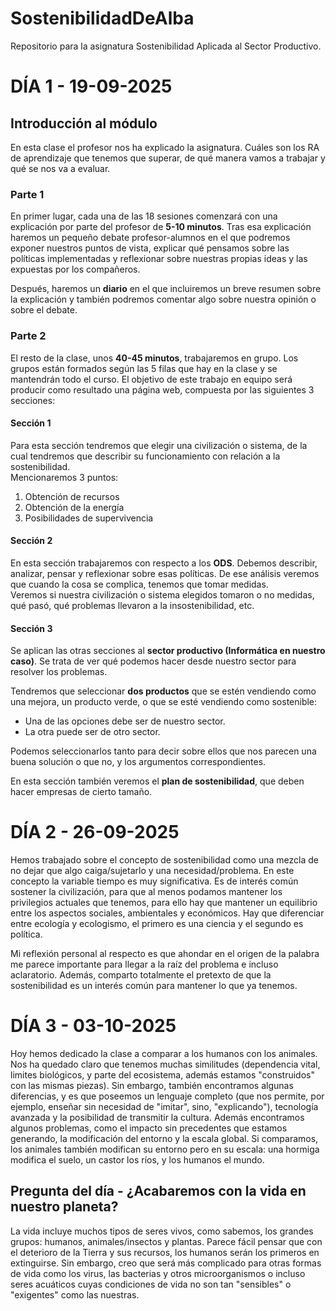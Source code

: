 # SostenibilidadDeAlba

Repositorio para la asignatura Sostenibilidad Aplicada al Sector Productivo. 

# DÍA 1 - 19-09-2025

## Introducción al módulo

En esta clase el profesor nos ha explicado la asignatura. Cuáles son los RA de aprendizaje que tenemos que superar, de qué manera vamos a trabajar y qué se nos va a evaluar.

### Parte 1
En primer lugar, cada una de las 18 sesiones comenzará con una explicación por parte del profesor de **5-10 minutos**. Tras esa explicación haremos un pequeño debate profesor-alumnos en el que podremos exponer nuestros puntos de vista, explicar qué pensamos sobre las políticas implementadas y reflexionar sobre nuestras propias ideas y las expuestas por los compañeros.

Después, haremos un **diario** en el que incluiremos un breve resumen sobre la explicación y también podremos comentar algo sobre nuestra opinión o sobre el debate. 

### Parte 2
El resto de la clase, unos **40-45 minutos**, trabajaremos en grupo. Los grupos están formados según las 5 filas que hay en la clase y se mantendrán todo el curso. El objetivo de este trabajo en equipo será producir como resultado una página web, compuesta por las siguientes 3 secciones:

#### Sección 1
Para esta sección tendremos que elegir una civilización o sistema, de la cual tendremos que describir su funcionamiento con relación a la sostenibilidad.  
Mencionaremos 3 puntos:  
1. Obtención de recursos  
2. Obtención de la energía  
3. Posibilidades de supervivencia  

#### Sección 2
En esta sección trabajaremos con respecto a los **ODS**. Debemos describir, analizar, pensar y reflexionar sobre esas políticas. De ese análisis veremos que cuando la cosa se complica, tenemos que tomar medidas.  
Veremos si nuestra civilización o sistema elegidos tomaron o no medidas, qué pasó, qué problemas llevaron a la insostenibilidad, etc.

#### Sección 3
Se aplican las otras secciones al **sector productivo (Informática en nuestro caso)**. Se trata de ver qué podemos hacer desde nuestro sector para resolver los problemas.  

Tendremos que seleccionar **dos productos** que se estén vendiendo como una mejora, un producto verde, o que se esté vendiendo como sostenible:  
- Una de las opciones debe ser de nuestro sector.  
- La otra puede ser de otro sector.  

Podemos seleccionarlos tanto para decir sobre ellos que nos parecen una buena solución o que no, y los argumentos correspondientes.  

En esta sección también veremos el **plan de sostenibilidad**, que deben hacer empresas de cierto tamaño.


# DÍA 2 - 26-09-2025

Hemos trabajado sobre el concepto de sostenibilidad como una mezcla de no dejar que algo caiga/sujetarlo y una necesidad/problema. En este concepto la variable tiempo es muy significativa. 
Es de interés común sostener la civilización, para que al menos podamos mantener los privilegios actuales que tenemos, para ello hay que mantener un equilibrio entre los aspectos sociales, ambientales y económicos. 
Hay que diferenciar entre ecología y ecologismo, el primero es una ciencia y el segundo es política. 

Mi reflexión personal al respecto es que ahondar en el origen de la palabra me parece importante para llegar a la raíz del problema e incluso aclaratorio. Además, comparto totalmente el pretexto de que la sostenibilidad es un interés
común para mantener lo que ya tenemos.


# DÍA 3 - 03-10-2025

Hoy hemos dedicado la clase a comparar a los humanos con los animales. Nos ha quedado claro que tenemos muchas similitudes (dependencia vital, limites biológicos, y parte del ecosistema, además estamos "construidos" con las mismas piezas).
Sin embargo, también encontramos algunas diferencias, y es que poseemos un lenguaje completo (que nos permite, por ejemplo, enseñar sin necesidad de "imitar", sino, "explicando"), tecnología avanzada y la posibilidad de transmitir la cultura.
Además encontramos algunos problemas, como el impacto sin precedentes que estamos generando, la modificación del entorno y la escala global. Si comparamos, los animales también modifican su entorno pero en su escala: una hormiga modifica el suelo, un castor los ríos, y los humanos el mundo.

## Pregunta del día - ¿Acabaremos con la vida en nuestro planeta?
La vida incluye muchos tipos de seres vivos, como sabemos, los grandes grupos: humanos, animales/insectos y plantas. Parece fácil pensar que con el deterioro de la Tierra y sus recursos, los humanos serán los primeros en extinguirse. Sin embargo, creo que será más complicado para otras formas de vida como los virus, las bacterias y otros microorganismos o incluso seres acuáticos cuyas condiciones de vida no son tan "sensibles" o "exigentes" como las nuestras. 



